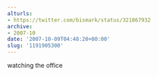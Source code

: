```yaml
---
alturls:
- https://twitter.com/bismark/status/321867932
archive:
- 2007-10
date: '2007-10-09T04:48:20+00:00'
slug: '1191905300'
---
```


watching the office


